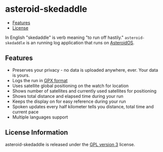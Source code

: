 # asteroid-skedaddle
 - [Features](#features)
 - [License](#license-information)

In English "skedaddle" is verb meaning "to run off hastily."  `asteroid-skedaddle` is an running log application that runs on [AsteroidOS](https://asteroidos.org/).

## Features

 * Preserves your privacy - no data is uploaded anywhere, ever.  Your data is yours.
 * Logs the run in [GPX format](https://www.topografix.com/gpx.asp)
 * Uses satellite global positioning on the watch for location
 * Shows number of satellites and currently used satellites for positioning
 * Shows total distance and elapsed time during your run
 * Keeps the display on for easy reference during your run
 * Spoken updates every half kilometer tells you distance, total time and current pace
 * Multiple languages support

## License Information

asteroid-skedaddle is released under the [GPL version 3](LICENSE) license.
